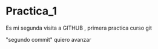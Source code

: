 # Practica_1
Es mi segunda visita a GITHUB , primera practica curso git

"segundo commit"
quiero avanzar 